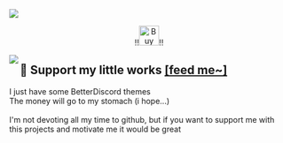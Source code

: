 <img src="https://user-images.githubusercontent.com/79029257/185763262-2fc8bf77-b9d1-425f-8f88-27c4d7335edb.png">

<p align="center">
  ‼️<a href='https://ko-fi.com/zuzumi' target='_blank'><img height='36' style='border:0px;height:36px;' src='https://cdn.ko-fi.com/cdn/kofi3.png?v=3' border='0' alt='Buy Me a Coffee at ko-fi.com' /></a>‼️
</p>

<a href="https://discord.com/users/437579806616322049"><img align="left" src="https://lanyard.cnrad.dev/api/437579806616322049"/></a>

## 📍 Support my little works [[feed me~]](https://www.paypal.me/hurtyoutube)

I just have some BetterDiscord themes <br/>The money will go to my stomach (i hope...) <br/><br/>I'm not devoting all my time to github, but if you want to support me with this projects and motivate me it would be great
